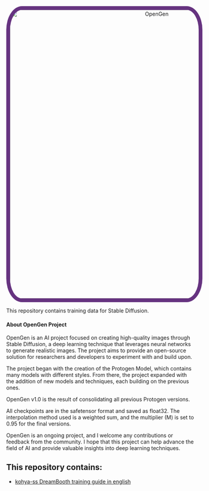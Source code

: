 
<center><img src="[https://huggingface.co/darkstorm2150/Protogen_x3.4_Official_Release/resolve/main/Protogen_x3.4-512.png](https://raw.githubusercontent.com/darkstorm2150/OpenGen/main/OpenGen%20Logo.jpg)" style="height:768px; border-radius: 8%; border: 10px solid #663380; padding-top:0px;" span title="OpenGen"></center>

This repository contains training data for Stable Diffusion.

#### About OpenGen Project

OpenGen is an AI project focused on creating high-quality images through Stable Diffusion, a deep learning technique that leverages neural networks to generate realistic images. The project aims to provide an open-source solution for researchers and developers to experiment with and build upon.

The project began with the creation of the Protogen Model, which contains many models with different styles. From there, the project expanded with the addition of new models and techniques, each building on the previous ones.

OpenGen v1.0 is the result of consolidating all previous Protogen versions.

All checkpoints are in the safetensor format and saved as float32. The interpolation method used is a weighted sum, and the multiplier (M) is set to 0.95 for the final versions.

OpenGen is an ongoing project, and I welcome any contributions or feedback from the community. I hope that this project can help advance the field of AI and provide valuable insights into deep learning techniques.

## This repository contains:

* [kohya-ss DreamBooth training guide in english](./docs/fine_tune_README.md)
